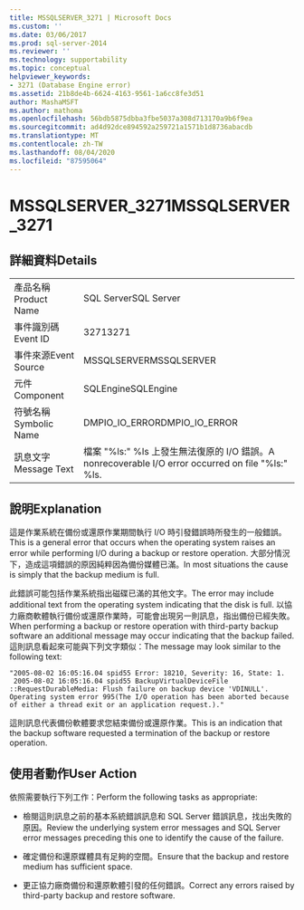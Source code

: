 ```yaml
---
title: MSSQLSERVER_3271 | Microsoft Docs
ms.custom: ''
ms.date: 03/06/2017
ms.prod: sql-server-2014
ms.reviewer: ''
ms.technology: supportability
ms.topic: conceptual
helpviewer_keywords:
- 3271 (Database Engine error)
ms.assetid: 21b8de4b-6624-4163-9561-1a6cc8fe3d51
author: MashaMSFT
ms.author: mathoma
ms.openlocfilehash: 56bdb5875dbba3fbe5037a308d713170a9b6f9ea
ms.sourcegitcommit: ad4d92dce894592a259721a1571b1d8736abacdb
ms.translationtype: MT
ms.contentlocale: zh-TW
ms.lasthandoff: 08/04/2020
ms.locfileid: "87595064"
---
```

# <a name="mssqlserver_3271"></a><span data-ttu-id="6159f-102">MSSQLSERVER_3271</span><span class="sxs-lookup"><span data-stu-id="6159f-102">MSSQLSERVER_3271</span></span>
    
## <a name="details"></a><span data-ttu-id="6159f-103">詳細資料</span><span class="sxs-lookup"><span data-stu-id="6159f-103">Details</span></span>  
  
|||  
|-|-|  
|<span data-ttu-id="6159f-104">產品名稱</span><span class="sxs-lookup"><span data-stu-id="6159f-104">Product Name</span></span>|<span data-ttu-id="6159f-105">SQL Server</span><span class="sxs-lookup"><span data-stu-id="6159f-105">SQL Server</span></span>|  
|<span data-ttu-id="6159f-106">事件識別碼</span><span class="sxs-lookup"><span data-stu-id="6159f-106">Event ID</span></span>|<span data-ttu-id="6159f-107">3271</span><span class="sxs-lookup"><span data-stu-id="6159f-107">3271</span></span>|  
|<span data-ttu-id="6159f-108">事件來源</span><span class="sxs-lookup"><span data-stu-id="6159f-108">Event Source</span></span>|<span data-ttu-id="6159f-109">MSSQLSERVER</span><span class="sxs-lookup"><span data-stu-id="6159f-109">MSSQLSERVER</span></span>|  
|<span data-ttu-id="6159f-110">元件</span><span class="sxs-lookup"><span data-stu-id="6159f-110">Component</span></span>|<span data-ttu-id="6159f-111">SQLEngine</span><span class="sxs-lookup"><span data-stu-id="6159f-111">SQLEngine</span></span>|  
|<span data-ttu-id="6159f-112">符號名稱</span><span class="sxs-lookup"><span data-stu-id="6159f-112">Symbolic Name</span></span>|<span data-ttu-id="6159f-113">DMPIO_IO_ERROR</span><span class="sxs-lookup"><span data-stu-id="6159f-113">DMPIO_IO_ERROR</span></span>|  
|<span data-ttu-id="6159f-114">訊息文字</span><span class="sxs-lookup"><span data-stu-id="6159f-114">Message Text</span></span>|<span data-ttu-id="6159f-115">檔案 "%ls:" %ls 上發生無法復原的 I/O 錯誤。</span><span class="sxs-lookup"><span data-stu-id="6159f-115">A nonrecoverable I/O error occurred on file "%ls:" %ls.</span></span>|  
  
## <a name="explanation"></a><span data-ttu-id="6159f-116">說明</span><span class="sxs-lookup"><span data-stu-id="6159f-116">Explanation</span></span>  
 <span data-ttu-id="6159f-117">這是作業系統在備份或還原作業期間執行 I/O 時引發錯誤時所發生的一般錯誤。</span><span class="sxs-lookup"><span data-stu-id="6159f-117">This is a general error that occurs when the operating system raises an error while performing I/O during a backup or restore operation.</span></span> <span data-ttu-id="6159f-118">大部分情況下，造成這項錯誤的原因純粹因為備份媒體已滿。</span><span class="sxs-lookup"><span data-stu-id="6159f-118">In most situations the cause is simply that the backup medium is full.</span></span>  
  
 <span data-ttu-id="6159f-119">此錯誤可能包括作業系統指出磁碟已滿的其他文字。</span><span class="sxs-lookup"><span data-stu-id="6159f-119">The error may include additional text from the operating system indicating that the disk is full.</span></span> <span data-ttu-id="6159f-120">以協力廠商軟體執行備份或還原作業時，可能會出現另一則訊息，指出備份已經失敗。</span><span class="sxs-lookup"><span data-stu-id="6159f-120">When performing a backup or restore operation with third-party backup software an additional message may occur indicating that the backup failed.</span></span> <span data-ttu-id="6159f-121">這則訊息看起來可能與下列文字類似：</span><span class="sxs-lookup"><span data-stu-id="6159f-121">The message may look similar to the following text:</span></span>  
  
```  
"2005-08-02 16:05:16.04 spid55 Error: 18210, Severity: 16, State: 1.  
 2005-08-02 16:05:16.04 spid55 BackupVirtualDeviceFile  
::RequestDurableMedia: Flush failure on backup device 'VDINULL'.   
Operating system error 995(The I/O operation has been aborted because   
of either a thread exit or an application request.)."  
```  
  
 <span data-ttu-id="6159f-122">這則訊息代表備份軟體要求您結束備份或還原作業。</span><span class="sxs-lookup"><span data-stu-id="6159f-122">This is an indication that the backup software requested a termination of the backup or restore operation.</span></span>  
  
## <a name="user-action"></a><span data-ttu-id="6159f-123">使用者動作</span><span class="sxs-lookup"><span data-stu-id="6159f-123">User Action</span></span>  
 <span data-ttu-id="6159f-124">依照需要執行下列工作：</span><span class="sxs-lookup"><span data-stu-id="6159f-124">Perform the following tasks as appropriate:</span></span>  
  
-   <span data-ttu-id="6159f-125">檢閱這則訊息之前的基本系統錯誤訊息和 SQL Server 錯誤訊息，找出失敗的原因。</span><span class="sxs-lookup"><span data-stu-id="6159f-125">Review the underlying system error messages and SQL Server error messages preceding this one to identify the cause of the failure.</span></span>  
  
-   <span data-ttu-id="6159f-126">確定備份和還原媒體具有足夠的空間。</span><span class="sxs-lookup"><span data-stu-id="6159f-126">Ensure that the backup and restore medium has sufficient space.</span></span>  
  
-   <span data-ttu-id="6159f-127">更正協力廠商備份和還原軟體引發的任何錯誤。</span><span class="sxs-lookup"><span data-stu-id="6159f-127">Correct any errors raised by third-party backup and restore software.</span></span>  
  
  
